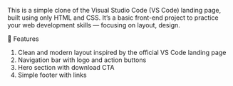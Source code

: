 This is a simple clone of the Visual Studio Code (VS Code) landing page, built using only HTML and CSS.
It’s a basic front-end project to practice your web development skills — focusing on layout, design.

🚀 Features
1. Clean and modern layout inspired by the official VS Code landing page
2. Navigation bar with logo and action buttons
3. Hero section with download CTA
4. Simple footer with links
